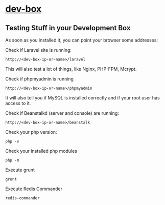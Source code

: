 [dev-box](https://github.com/antonioribeiro/dev-box)
============================================================


Testing Stuff in your Development Box
----------------------------------------------------------------------------------

As soon as you installed it, you can point your browser some addresses:

Check if Laravel site is running:
```
http://<dev-box-ip-or-name>/laravel
```
This will also test a lot of things, like Nginx, PHP-FPM, Mcrypt.


Check if phpmyadmin is running
```
http://<dev-box-ip-or-name>/phpmyadmin
```
It will also tell you if MySQL is installed correctly and if your root user has access to it.

Check if Beanstalkd (server and console) are running:
```
http://<dev-box-ip-or-name>/beanstalk
```

Check your php version:

```
php -v 
```

Check your installed php modules 

```
php -m
```

Execute grunt

```
grunt
```

Execute Redis Commander

```
redis-commander
```

